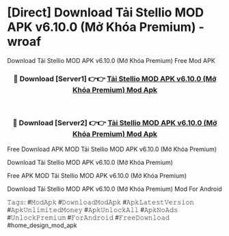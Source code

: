 # [Direct] Download Tải Stellio MOD APK v6.10.0 (Mở Khóa Premium) - wroaf
Download Tải Stellio MOD APK v6.10.0 (Mở Khóa Premium) Free Mod APK

<div align="center">
<h3>🔴 Download [Server1] 👉👉 <a href="https://apk-comot.site?title=Tải_Stellio_MOD_APK_v6.10.0_(Mở_Khóa_Premium)">Tải Stellio MOD APK v6.10.0 (Mở Khóa Premium) Mod Apk</a></h3><br>

<h3>🔴 Download [Server2] 👉👉 <a href="https://apk-comot.site?title=Tải_Stellio_MOD_APK_v6.10.0_(Mở_Khóa_Premium)">Tải Stellio MOD APK v6.10.0 (Mở Khóa Premium) Mod Apk</a></h3>
</div>


Free Download APK MOD Tải Stellio MOD APK v6.10.0 (Mở Khóa Premium)

Download Tải Stellio MOD APK v6.10.0 (Mở Khóa Premium) 

Free APK MOD Tải Stellio MOD APK v6.10.0 (Mở Khóa Premium) 

Download Tải Stellio MOD APK v6.10.0 (Mở Khóa Premium) Mod For Android

𝚃𝚊𝚐𝚜: #𝙼𝚘𝚍𝙰𝚙𝚔 #𝙳𝚘𝚠𝚗𝚕𝚘𝚊𝚍𝙼𝚘𝚍𝙰𝚙𝚔 #𝙰𝚙𝚔𝙻𝚊𝚝𝚎𝚜𝚝𝚅𝚎𝚛𝚜𝚒𝚘𝚗 #𝙰𝚙𝚔𝚄𝚗𝚕𝚒𝚖𝚒𝚝𝚎𝚍𝙼𝚘𝚗𝚎𝚢 #𝙰𝚙𝚔𝚄𝚗𝚕𝚘𝚌𝚔𝙰𝚕𝚕 #𝙰𝚙𝚔𝙽𝚘𝙰𝚍𝚜 #𝚄𝚗𝚕𝚘𝚌𝚔𝙿𝚛𝚎𝚖𝚒𝚞𝚖 #𝙵𝚘𝚛𝙰𝚗𝚍𝚛𝚘𝚒𝚍 #𝙵𝚛𝚎𝚎𝙳𝚘𝚠𝚗𝚕𝚘𝚊𝚍 #home_design_mod_apk